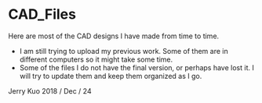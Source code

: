 # CAD_Files
Here are most of the CAD designs I have made from time to time.

- I am still trying to upload my previous work. Some of them are in different computers so it might take some time.
- Some of the files I do not have the final version, or perhaps have lost it. I will try to update them and keep them organized as I go.

Jerry Kuo  2018 / Dec / 24
